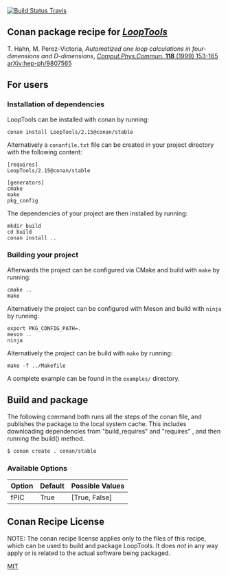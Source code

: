 [![Build Status Travis](https://travis-ci.org/conan-hep/conan-looptools.svg)](https://travis-ci.org/conan-hep/conan-looptools)

## Conan package recipe for [*LoopTools*](http://www.feynarts.de/looptools/)

T. Hahn, M. Perez-Victoria, *Automatized one loop calculations in
four-dimensions and D-dimensions*,
[*Comput.Phys.Commun.* **118** (1999) 153-165](https://inspirehep.net/record/474106)
[arXiv:hep-ph/9807565](https://arxiv.org/abs/hep-ph/9807565)

## For users

### Installation of dependencies

LoopTools can be installed with conan by running:

    conan install LoopTools/2.15@conan/stable

Alternatively a `conanfile.txt` file can be created in your project
directory with the following content:

    [requires]
    LoopTools/2.15@conan/stable

    [generators]
    cmake
    make
    pkg_config

The dependencies of your project are then installed by running:

    mkdir build
    cd build
    conan install ..

### Building your project

Afterwards the project can be configured via CMake and build with
`make` by running:

    cmake ..
    make

Alternatively the project can be configured with Meson and build with
`ninja` by running:

    export PKG_CONFIG_PATH=.
    meson ..
    ninja

Alternatively the project can be build with `make` by running:

    make -f ../Makefile

A complete example can be found in the `examples/` directory.


## Build and package

The following command both runs all the steps of the conan file, and
publishes the package to the local system cache.  This includes
downloading dependencies from "build_requires" and "requires" , and
then running the build() method.

    $ conan create . conan/stable


### Available Options

| Option        | Default          | Possible Values                          |
| ------------- |------------------|------------------------------------------|
| fPIC          | True             |  [True, False]                           |


## Conan Recipe License

NOTE: The conan recipe license applies only to the files of this
recipe, which can be used to build and package LoopTools.  It does *not* in
any way apply or is related to the actual software being packaged.

[MIT](LICENSE)
